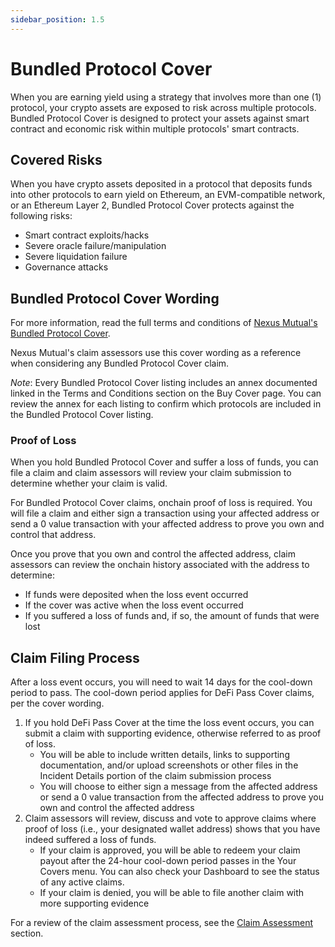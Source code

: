 ```yaml
---
sidebar_position: 1.5
---
```


# Bundled Protocol Cover

When you are earning yield using a strategy that involves more than one (1) protocol, your crypto assets are exposed to risk across multiple protocols. Bundled Protocol Cover is designed to protect your assets against smart contract and economic risk within multiple protocols' smart contracts.

## Covered Risks

When you have crypto assets deposited in a protocol that deposits funds into other protocols to earn yield on Ethereum, an EVM-compatible network, or an Ethereum Layer 2, Bundled Protocol Cover protects against the following risks:
* Smart contract exploits/hacks
* Severe oracle failure/manipulation
* Severe liquidation failure
* Governance attacks

## Bundled Protocol Cover Wording

For more information, read the full terms and conditions of [Nexus Mutual's Bundled Protocol Cover](https://api.nexusmutual.io/ipfs/QmWV9woyKJirjHd73MhibV59qmqzp1w1gqfMfZBQhneSL8).

Nexus Mutual's claim assessors use this cover wording as a reference when considering any Bundled Protocol Cover claim.

*Note*: Every Bundled Protocol Cover listing includes an annex documented linked in the Terms and Conditions section on the Buy Cover page. You can review the annex for each listing to confirm which protocols are included in the Bundled Protocol Cover listing.

### Proof of Loss

When you hold Bundled Protocol Cover and suffer a loss of funds, you can file a claim and claim assessors will review your claim submission to determine whether your claim is valid.

For Bundled Protocol Cover claims, onchain proof of loss is required. You will file a claim and either sign a transaction using your affected address or send a 0 value transaction with your affected address to prove you own and control that address.

Once you prove that you own and control the affected address, claim assessors can review the onchain history associated with the address to determine:
* If funds were deposited when the loss event occurred
* If the cover was active when the loss event occurred
* If you suffered a loss of funds and, if so, the amount of funds that were lost

## Claim Filing Process

After a loss event occurs, you will need to wait 14 days for the cool-down period to pass. The cool-down period applies for DeFi Pass Cover claims, per the cover wording.
1. If you hold DeFi Pass Cover at the time the loss event occurs, you can submit a claim with supporting evidence, otherwise referred to as proof of loss.
    * You will be able to include written details, links to supporting documentation, and/or upload screenshots or other files in the Incident Details portion of the claim submission process
    * You will choose to either sign a message from the affected address or send a 0 value transaction from the affected address to prove you own and control the affected address
2. Claim assessors will review, discuss and vote to approve claims where proof of loss (i.e., your designated wallet address) shows that you have indeed suffered a loss of funds.
    * If your claim is approved, you will be able to redeem your claim payout after the 24-hour cool-down period passes in the Your Covers menu. You can also check your Dashboard to see the status of any active claims.
    * If your claim is denied, you will be able to file another claim with more supporting evidence

For a review of the claim assessment process, see the [Claim Assessment](/protocol/claims-assessment) section.